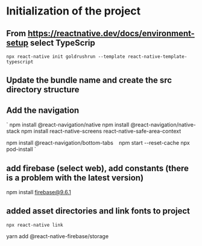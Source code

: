 # Initialization of the project

## From https://reactnative.dev/docs/environment-setup select TypeScrip

`
npx react-native init goldrushrun --template react-native-template-typescript
`

## Update the bundle name and create the src directory structure

## Add the navigation

`
npm install @react-navigation/native
npm install @react-navigation/native-stack
npm install react-native-screens react-native-safe-area-context

npm install @react-navigation/bottom-tabs
`
`
npm start --reset-cache
npx pod-install
`

## add firebase (select web), add constants (there is a problem with the latest version)
npm install firebase@9.6.1

## added asset directories and link fonts to project

`
npx react-native link
`

yarn add @react-native-firebase/storage
